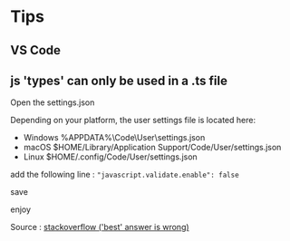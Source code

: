 # Tips

## VS Code

## js 'types' can only be used in a .ts file

Open the settings.json

Depending on your platform, the user settings file is located here:
- Windows %APPDATA%\Code\User\settings.json
- macOS $HOME/Library/Application Support/Code/User/settings.json
- Linux $HOME/.config/Code/User/settings.json

add the following line : `"javascript.validate.enable": false`

save

enjoy

Source : [stackoverflow ('best' answer is wrong)](https://stackoverflow.com/questions/48859169/js-types-can-only-be-used-in-a-ts-file-visual-studio-code-using-ts-check)